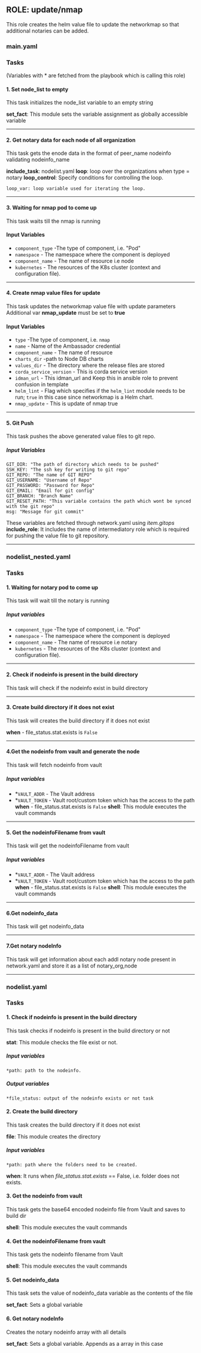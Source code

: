 ## ROLE: update/nmap
This role creates the helm value file to update the networkmap so that additional notaries can be added.
### main.yaml
### Tasks
(Variables with * are fetched from the playbook which is calling this role)    

#### 1. Set node_list to empty
This task initializes the node_list variable to an empty string

**set_fact**: This module sets the variable assignment as globally accessible variable

---

#### 2. Get notary data for each node of all organization
This task gets the enode data in the format of
peer_name
nodeinfo
validating
nodeinfo_name

**include_task**: nodelist.yaml
**loop**: loop over the organizations when type = notary
**loop_control**: Specify conditions for controlling the loop.
                
    loop_var: loop variable used for iterating the loop.

---

#### 3. Waiting for nmap pod to come up
This task waits till the nmap is running
#### Input Variables
 - `component_type` -The type of component, i.e. "Pod"
 - `namespace` - The namespace where the component is deployed
 - `component_name` - The name of resource i.e node
 - `kubernetes` - The resources of the K8s cluster (context and configuration file).

---

#### 4. Create nmap value files for update
This task updates the networkmap value file with update parameters
Additional var **nmap_update** must be set to **true**
#### Input Variables
- `type` -The type of component, i.e. `nmap`
- `name` -  Name of the Ambassador credential 
- `component_name` - The name of resource
- `charts_dir` -path to Node DB charts
- `values_dir` - The directory where the release files are stored
- `corda_service_version` - This is  corda service version 
- `idman_url` - This idman_url and Keep this in ansible role to prevent confusion in template
- `helm_lint` - Flag which specifies if the `helm_lint` module needs to be run; `true` in this case since networkmap is a Helm chart.
- `nmap_update` - This is update of nmap true
---

#### 5. Git Push
This task pushes the above generated value files to git repo.
##### Input Variables
    GIT_DIR: "The path of directory which needs to be pushed"
    SSH_KEY: "The ssh key for writing to git repo"
    GIT_REPO: "The name of GIT REPO"
    GIT_USERNAME: "Username of Repo"
    GIT_PASSWORD: "Password for Repo"
    GIT_EMAIL: "Email for git config"
    GIT_BRANCH: "Branch Name"
    GIT_RESET_PATH: "This variable contains the path which wont be synced with the git repo"
    msg: "Message for git commit"
These variables are fetched through network.yaml using *item.gitops*
**include_role**: It includes the name of intermediatory role which is required for pushing  the value file to git repository.

----------------

### nodelist_nested.yaml
### Tasks

#### 1.  Waiting for notary pod to come up
This task will wait till the notary is running
##### Input variables
 - `component_type` -The type of component, i.e. "Pod"
 - `namespace` - The namespace where the component is deployed
 - `component_name` - The name of resource i.e notary
 - `kubernetes` - The resources of the K8s cluster (context and configuration file).

---

#### 2. Check if nodeinfo is present in the build directory
This task will check if the nodeinfo exist in build directory

----

#### 3. Create build directory if it does not exist
This task will creates the build directory if it does not exist

**when** - file_status.stat.exists is `False`

---

#### 4.Get the nodeinfo from vault and generate the node
This task will fetch nodeinfo from vault
##### Input variables
- *`VAULT_ADDR` - The Vault address
- *`VAULT_TOKEN` - Vault root/custom token which has the access to the path
**when** - file_status.stat.exists is `False`
**shell**: This module executes the vault commands

---

#### 5. Get the nodeinfoFilename from vault
This task will get the nodeinfoFilename from vault
##### Input variables
- *`VAULT_ADDR` - The Vault address
- *`VAULT_TOKEN` - Vault root/custom token which has the access to the path
**when** - file_status.stat.exists is `False`
**shell**: This module executes the vault commands

---

#### 6.Get nodeinfo_data
This task will get nodeinfo_data

---

#### 7.Get notary nodeInfo
This task will get information about each addl notary node present in network.yaml and store it as a list of notary_org,node

-----------------

### nodelist.yaml
### Tasks

#### 1. Check if nodeinfo is present in the build directory
 This task checks if nodeinfo is present in the build directory or not

**stat**: This module checks the file exist or not.
##### Input variables
    *path: path to the nodeinfo.
##### Output variables
    *file_status: output of the nodeinfo exists or not task

#### 2. Create the build directory
 This task creates the build directory if it does not exist

**file**: This module creates the directory

##### Input variables 

    *path: path where the folders need to be created.

**when**: It runs when *file_status.stat.exists* == False, i.e. folder does not exists.

#### 3. Get the nodeinfo from vault
 This task gets the base64 encoded nodeinfo file from Vault and saves to build dir

**shell**: This module executes the vault commands

#### 4. Get the nodeinfoFilename from vault
 This task gets the nodeinfo filename from Vault

**shell**: This module executes the vault commands

#### 5. Get nodeinfo_data
 This task sets the value of nodeinfo_data variable as the contents of the file

**set_fact**: Sets a global variable

#### 6. Get notary nodeInfo
 Creates the notary nodeinfo array with all details

**set_fact**: Sets a global variable. Appends as a array in this case 
